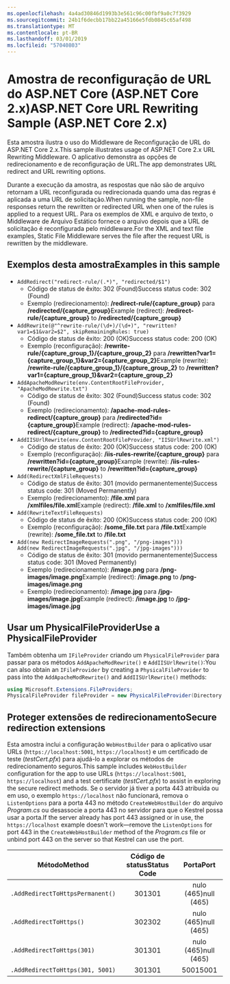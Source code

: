 ```yaml
---
ms.openlocfilehash: 4a4ad30846d1993b3e561c96c00fbf9a0c7f3929
ms.sourcegitcommit: 24b1f6decbb17bb22a45166e5fdb0845c65af498
ms.translationtype: MT
ms.contentlocale: pt-BR
ms.lasthandoff: 03/01/2019
ms.locfileid: "57040803"
---
```

# <a name="aspnet-core-url-rewriting-sample-aspnet-core-2x"></a><span data-ttu-id="a69d3-101">Amostra de reconfiguração de URL do ASP.NET Core (ASP.NET Core 2.x)</span><span class="sxs-lookup"><span data-stu-id="a69d3-101">ASP.NET Core URL Rewriting Sample (ASP.NET Core 2.x)</span></span>

<span data-ttu-id="a69d3-102">Esta amostra ilustra o uso do Middleware de Reconfiguração de URL do ASP.NET Core 2.x.</span><span class="sxs-lookup"><span data-stu-id="a69d3-102">This sample illustrates usage of ASP.NET Core 2.x URL Rewriting Middleware.</span></span> <span data-ttu-id="a69d3-103">O aplicativo demonstra as opções de redirecionamento e de reconfiguração de URL.</span><span class="sxs-lookup"><span data-stu-id="a69d3-103">The app demonstrates URL redirect and URL rewriting options.</span></span>

<span data-ttu-id="a69d3-104">Durante a execução da amostra, as respostas que não são de arquivo retornam a URL reconfigurada ou redirecionada quando uma das regras é aplicada a uma URL de solicitação.</span><span class="sxs-lookup"><span data-stu-id="a69d3-104">When running the sample, non-file responses return the rewritten or redirected URL when one of the rules is applied to a request URL.</span></span> <span data-ttu-id="a69d3-105">Para os exemplos de XML e arquivo de texto, o Middleware de Arquivo Estático fornece o arquivo depois que a URL de solicitação é reconfigurada pelo middleware.</span><span class="sxs-lookup"><span data-stu-id="a69d3-105">For the XML and text file examples, Static File Middleware serves the file after the request URL is rewritten by the middleware.</span></span>

## <a name="examples-in-this-sample"></a><span data-ttu-id="a69d3-106">Exemplos desta amostra</span><span class="sxs-lookup"><span data-stu-id="a69d3-106">Examples in this sample</span></span>

* `AddRedirect("redirect-rule/(.*)", "redirected/$1")`
  - <span data-ttu-id="a69d3-107">Código de status de êxito: 302 (Found)</span><span class="sxs-lookup"><span data-stu-id="a69d3-107">Success status code: 302 (Found)</span></span>
  - <span data-ttu-id="a69d3-108">Exemplo (redirecionamento): **/redirect-rule/{capture_group}** para **/redirected/{capture_group}**</span><span class="sxs-lookup"><span data-stu-id="a69d3-108">Example (redirect): **/redirect-rule/{capture_group}** to **/redirected/{capture_group}**</span></span>
* `AddRewrite(@"^rewrite-rule/(\d+)/(\d+)", "rewritten?var1=$1&var2=$2", skipRemainingRules: true)`
  - <span data-ttu-id="a69d3-109">Código de status de êxito: 200 (OK)</span><span class="sxs-lookup"><span data-stu-id="a69d3-109">Success status code: 200 (OK)</span></span>
  - <span data-ttu-id="a69d3-110">Exemplo (reconfiguração): **/rewrite-rule/{capture_group_1}/{capture_group_2}** para **/rewritten?var1={capture_group_1}&var2={capture_group_2}**</span><span class="sxs-lookup"><span data-stu-id="a69d3-110">Example (rewrite): **/rewrite-rule/{capture_group_1}/{capture_group_2}** to **/rewritten?var1={capture_group_1}&var2={capture_group_2}**</span></span>
* `AddApacheModRewrite(env.ContentRootFileProvider, "ApacheModRewrite.txt")`
  - <span data-ttu-id="a69d3-111">Código de status de êxito: 302 (Found)</span><span class="sxs-lookup"><span data-stu-id="a69d3-111">Success status code: 302 (Found)</span></span>
  - <span data-ttu-id="a69d3-112">Exemplo (redirecionamento): **/apache-mod-rules-redirect/{capture_group}** para **/redirected?id={capture_group}**</span><span class="sxs-lookup"><span data-stu-id="a69d3-112">Example (redirect): **/apache-mod-rules-redirect/{capture_group}** to **/redirected?id={capture_group}**</span></span>
* `AddIISUrlRewrite(env.ContentRootFileProvider, "IISUrlRewrite.xml")`
  - <span data-ttu-id="a69d3-113">Código de status de êxito: 200 (OK)</span><span class="sxs-lookup"><span data-stu-id="a69d3-113">Success status code: 200 (OK)</span></span>
  - <span data-ttu-id="a69d3-114">Exemplo (reconfiguração): **/iis-rules-rewrite/{capture_group}** para **/rewritten?id={capture_group}**</span><span class="sxs-lookup"><span data-stu-id="a69d3-114">Example (rewrite): **/iis-rules-rewrite/{capture_group}** to **/rewritten?id={capture_group}**</span></span>
* `Add(RedirectXmlFileRequests)`
  - <span data-ttu-id="a69d3-115">Código de status de êxito: 301 (movido permanentemente)</span><span class="sxs-lookup"><span data-stu-id="a69d3-115">Success status code: 301 (Moved Permanently)</span></span>
  - <span data-ttu-id="a69d3-116">Exemplo (redirecionamento): **/file.xml** para **/xmlfiles/file.xml**</span><span class="sxs-lookup"><span data-stu-id="a69d3-116">Example (redirect): **/file.xml** to **/xmlfiles/file.xml**</span></span>
* `Add(RewriteTextFileRequests)`
  - <span data-ttu-id="a69d3-117">Código de status de êxito: 200 (OK)</span><span class="sxs-lookup"><span data-stu-id="a69d3-117">Success status code: 200 (OK)</span></span>
  - <span data-ttu-id="a69d3-118">Exemplo (reconfiguração): **/some_file.txt** para **/file.txt**</span><span class="sxs-lookup"><span data-stu-id="a69d3-118">Example (rewrite): **/some_file.txt** to **/file.txt**</span></span>
* `Add(new RedirectImageRequests(".png", "/png-images")))`<br>`Add(new RedirectImageRequests(".jpg", "/jpg-images")))`
  - <span data-ttu-id="a69d3-119">Código de status de êxito: 301 (movido permanentemente)</span><span class="sxs-lookup"><span data-stu-id="a69d3-119">Success status code: 301 (Moved Permanently)</span></span>
  - <span data-ttu-id="a69d3-120">Exemplo (redirecionamento): **/image.png** para **/png-images/image.png**</span><span class="sxs-lookup"><span data-stu-id="a69d3-120">Example (redirect): **/image.png** to **/png-images/image.png**</span></span>
  - <span data-ttu-id="a69d3-121">Exemplo (redirecionamento): **/image.jpg** para **/jpg-images/image.jpg**</span><span class="sxs-lookup"><span data-stu-id="a69d3-121">Example (redirect): **/image.jpg** to **/jpg-images/image.jpg**</span></span>

## <a name="use-a-physicalfileprovider"></a><span data-ttu-id="a69d3-122">Usar um PhysicalFileProvider</span><span class="sxs-lookup"><span data-stu-id="a69d3-122">Use a PhysicalFileProvider</span></span>

<span data-ttu-id="a69d3-123">Também obtenha um `IFileProvider` criando um `PhysicalFileProvider` para passar para os métodos `AddApacheModRewrite()` e `AddIISUrlRewrite()`:</span><span class="sxs-lookup"><span data-stu-id="a69d3-123">You can also obtain an `IFileProvider` by creating a `PhysicalFileProvider` to pass into the `AddApacheModRewrite()` and `AddIISUrlRewrite()` methods:</span></span>

```csharp
using Microsoft.Extensions.FileProviders;
PhysicalFileProvider fileProvider = new PhysicalFileProvider(Directory.GetCurrentDirectory());
```

## <a name="secure-redirection-extensions"></a><span data-ttu-id="a69d3-124">Proteger extensões de redirecionamento</span><span class="sxs-lookup"><span data-stu-id="a69d3-124">Secure redirection extensions</span></span>

<span data-ttu-id="a69d3-125">Esta amostra inclui a configuração `WebHostBuilder` para o aplicativo usar URLs (`https://localhost:5001`, `https://localhost`) e um certificado de teste (*testCert.pfx*) para ajudá-lo a explorar os métodos de redirecionamento seguros.</span><span class="sxs-lookup"><span data-stu-id="a69d3-125">This sample includes `WebHostBuilder` configuration for the app to use URLs (`https://localhost:5001`, `https://localhost`) and a test certificate (*testCert.pfx*) to assist in exploring the secure redirect methods.</span></span> <span data-ttu-id="a69d3-126">Se o servidor já tiver a porta 443 atribuída ou em uso, o exemplo `https://localhost` não funcionará, remova o `ListenOptions` para a porta 443 no método `CreateWebHostBuilder` do arquivo *Program.cs* ou desassocie a porta 443 no servidor para que o Kestrel possa usar a porta.</span><span class="sxs-lookup"><span data-stu-id="a69d3-126">If the server already has port 443 assigned or in use, the `https://localhost` example doesn't work&mdash;remove the `ListenOptions` for port 443 in the `CreateWebHostBuilder` method of the *Program.cs* file or unbind port 443 on the server so that Kestrel can use the port.</span></span>

| <span data-ttu-id="a69d3-127">Método</span><span class="sxs-lookup"><span data-stu-id="a69d3-127">Method</span></span>                           | <span data-ttu-id="a69d3-128">Código de status</span><span class="sxs-lookup"><span data-stu-id="a69d3-128">Status Code</span></span> |    <span data-ttu-id="a69d3-129">Porta</span><span class="sxs-lookup"><span data-stu-id="a69d3-129">Port</span></span>    |
| -------------------------------- | :---------: | :--------: |
| `.AddRedirectToHttpsPermanent()` |     <span data-ttu-id="a69d3-130">301</span><span class="sxs-lookup"><span data-stu-id="a69d3-130">301</span></span>     | <span data-ttu-id="a69d3-131">nulo (465)</span><span class="sxs-lookup"><span data-stu-id="a69d3-131">null (465)</span></span> |
| `.AddRedirectToHttps()`          |     <span data-ttu-id="a69d3-132">302</span><span class="sxs-lookup"><span data-stu-id="a69d3-132">302</span></span>     | <span data-ttu-id="a69d3-133">nulo (465)</span><span class="sxs-lookup"><span data-stu-id="a69d3-133">null (465)</span></span> |
| `.AddRedirectToHttps(301)`       |     <span data-ttu-id="a69d3-134">301</span><span class="sxs-lookup"><span data-stu-id="a69d3-134">301</span></span>     | <span data-ttu-id="a69d3-135">nulo (465)</span><span class="sxs-lookup"><span data-stu-id="a69d3-135">null (465)</span></span> |
| `.AddRedirectToHttps(301, 5001)` |     <span data-ttu-id="a69d3-136">301</span><span class="sxs-lookup"><span data-stu-id="a69d3-136">301</span></span>     |    <span data-ttu-id="a69d3-137">5001</span><span class="sxs-lookup"><span data-stu-id="a69d3-137">5001</span></span>    |
